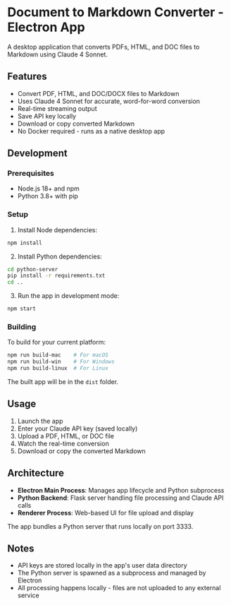 # Document to Markdown Converter - Electron App

A desktop application that converts PDFs, HTML, and DOC files to Markdown using Claude 4 Sonnet.

## Features

- Convert PDF, HTML, and DOC/DOCX files to Markdown
- Uses Claude 4 Sonnet for accurate, word-for-word conversion
- Real-time streaming output
- Save API key locally
- Download or copy converted Markdown
- No Docker required - runs as a native desktop app

## Development

### Prerequisites

- Node.js 18+ and npm
- Python 3.8+ with pip

### Setup

1. Install Node dependencies:
```bash
npm install
```

2. Install Python dependencies:
```bash
cd python-server
pip install -r requirements.txt
cd ..
```

3. Run the app in development mode:
```bash
npm start
```

### Building

To build for your current platform:
```bash
npm run build-mac    # For macOS
npm run build-win    # For Windows  
npm run build-linux  # For Linux
```

The built app will be in the `dist` folder.

## Usage

1. Launch the app
2. Enter your Claude API key (saved locally)
3. Upload a PDF, HTML, or DOC file
4. Watch the real-time conversion
5. Download or copy the converted Markdown

## Architecture

- **Electron Main Process**: Manages app lifecycle and Python subprocess
- **Python Backend**: Flask server handling file processing and Claude API calls
- **Renderer Process**: Web-based UI for file upload and display

The app bundles a Python server that runs locally on port 3333.

## Notes

- API keys are stored locally in the app's user data directory
- The Python server is spawned as a subprocess and managed by Electron
- All processing happens locally - files are not uploaded to any external service